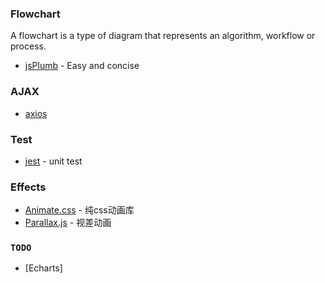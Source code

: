 ### Flowchart

A flowchart is a type of diagram that represents an algorithm, workflow or process.

- [jsPlumb](https://jsplumbtoolkit.com/) - Easy and concise

### AJAX

- [axios](https://www.kancloud.cn/yunye/axios/234845)

### Test

- [jest](https://jestjs.io/en/) - unit test

### Effects

- [Animate.css](https://github.com/daneden/animate.css) - 纯css动画库
- [Parallax.js](https://github.com/wagerfield/parallax) - 视差动画


### `TODO`

- [Echarts]
